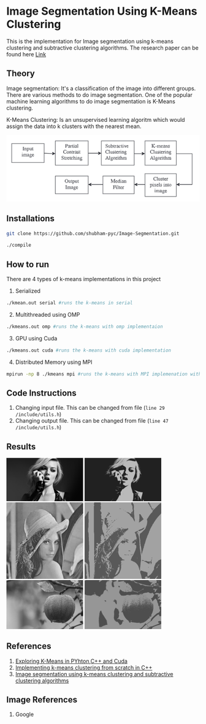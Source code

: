 # Image Segmentation Using K-Means Clustering

This is the implementation for Image segmentation using k-means clustering and subtractive clustering algorithms. The research paper can be found here [Link](https://www.sciencedirect.com/science/article/pii/S1877050915014143?via%3Dihub)


## Theory
Image segmentation: It's a classification of the image into different groups. There are various methods to do image segmentation. One of the popular machine learning algorithms to do image segmentation is K-Means clustering.

K-Means Clustering: Is an unsupervised learning algoritm which would assign the data into k clusters with the nearest mean.

![A test image](./docs/flow.png)

## Installations

```bash
git clone https://github.com/shubham-pyc/Image-Segmentation.git
```

```bash
./compile
```

## How to run
There are 4 types of k-means implementations in this project
1. Serialized 
```bash
./kmean.out serial #runs the k-means in serial
```
2. Multithreaded using OMP
   
```bash
./kmeans.out omp #runs the k-means with omp implementaion
```

3. GPU using Cuda
```bash
./kmeans.out cuda #runs the k-means with cuda implementation
```

4. Distributed Memory using MPI
```bash
mpirun -np 8 ./kmeans mpi #runs the k-means with MPI implemenation with 8 cores
```

## Code Instructions

1. Changing input file. This can be changed from file (`line 29 /include/utils.h`)
1. Changing output file. This can be changed from file (`line 47 /include/utils.h`)


## Results

<!-- ![4k Image](./input_images/4k.jpg)![4k Image](./outputs/4k.png) -->
<img src="./input_images/4k.jpg" alt="drawing" width="200"/>
<img src="./outputs/4k.png" alt="drawing" width="200"/>
<br>
<img src="./input_images/Lena.jpg" alt="drawing" width="200"/>
<img src="./outputs/Lena.png" alt="drawing" width="200"/>
<br>
<img src="./input_images/gray.jpeg" alt="drawing" width="200"/>
<img src="./outputs/gray.png" alt="drawing" width="200"/>

## References
1. [Exploring K-Means in PYhton,C++ and Cuda](http://www.goldsborough.me/c++/python/cuda/2017/09/10/20-32-46-exploring_k-means_in_python,_c++_and_cuda/)
2. [Implementing k-means clustering from scratch in C++](https://reasonabledeviations.com/2019/10/02/k-means-in-cpp/) 
3. [Image segmentation using k-means clustering and subtractive clustering algorithms](https://www.sciencedirect.com/science/article/pii/S1877050915014143?via%3Dihub)


## Image References
1. Google